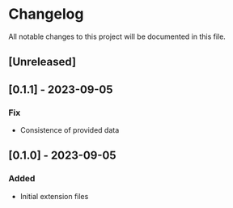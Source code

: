 # Changelog

All notable changes to this project will be documented in this file.

## [Unreleased]

## [0.1.1] - 2023-09-05

### Fix

- Consistence of provided data

## [0.1.0] - 2023-09-05

### Added

- Initial extension files